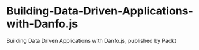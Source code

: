 # Building-Data-Driven-Applications-with-Danfo.js
Building Data Driven Applications with Danfo.js, published by Packt
